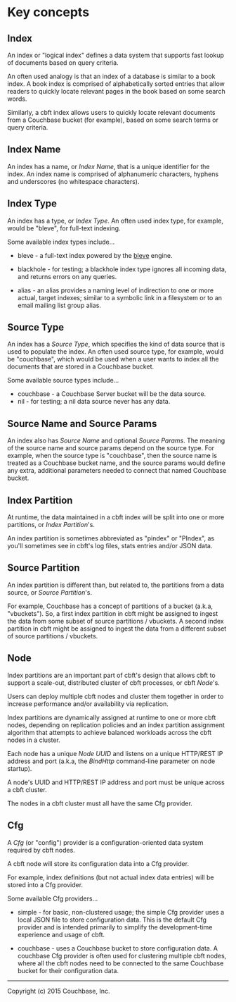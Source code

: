 # Key concepts

## Index

An index or "logical index" defines a data system that supports fast
lookup of documents based on query criteria.

An often used analogy is that an index of a database is similar to a
book index.  A book index is comprised of alphabetically sorted
entries that allow readers to quickly locate relevant pages in the
book based on some search words.

Similarly, a cbft index allows users to quickly locate relevant
documents from a Couchbase bucket (for example), based on some search
terms or query criteria.

## Index Name

An index has a name, or _Index Name_, that is a unique identifier for
the index.  An index name is comprised of alphanumeric characters,
hyphens and underscores (no whitespace characters).

## Index Type

An index has a type, or _Index Type_.  An often used index type, for
example, would be "bleve", for full-text indexing.

Some available index types include...

- bleve - a full-text index powered by the
  [bleve](http://blevesearch.com) engine.

- blackhole - for testing; a blackhole index type ignores all incoming
  data, and returns errors on any queries.

- alias - an alias provides a naming level of indirection to one or
  more actual, target indexes; similar to a symbolic link in a
  filesystem or to an email mailing list group alias.

## Source Type

An index has a _Source Type_, which specifies the kind of data source
that is used to populate the index.  An often used source type, for
example, would be "couchbase", which would be used when a user wants
to index all the documents that are stored in a Couchbase bucket.

Some available source types include...

- couchbase - a Couchbase Server bucket will be the data source.
- nil - for testing; a nil data source never has any data.

## Source Name and Source Params

An index also has _Source Name_ and optional _Source Params_.  The
meaning of the source name and source params depend on the source
type.  For example, when the source type is "couchbase", then the
source name is treated as a Couchbase bucket name, and the source
params would define any extra, additional parameters needed to connect
that named Couchbase bucket.

## Index Partition

At runtime, the data maintained in a cbft index will be split into one
or more partitions, or _Index Partition_'s.

An index partition is sometimes abbreviated as "pindex" or "PIndex",
as you'll sometimes see in cbft's log files, stats entries and/or JSON
data.

## Source Partition

An index partition is different than, but related to, the partitions
from a data source, or _Source Partition_'s.

For example, Couchbase has a concept of partitions of a bucket (a.k.a,
"vbuckets").  So, a first index partition in cbft might be assigned to
ingest the data from some subset of source partitions / vbuckets.
A second index partition in cbft might be assigned to ingest the data
from a different subset of source partitions / vbuckets.

## Node

Index partitions are an important part of cbft's design that allows
cbft to support a scale-out, distributed cluster of cbft processes, or
cbft _Node_'s.

Users can deploy multiple cbft nodes and cluster them together in
order to increase performance and/or availability via replication.

Index partitions are dynamically assigned at runtime to one or more
cbft nodes, depending on replication policies and an index partition
assignment algorithm that attempts to achieve balanced workloads
across the cbft nodes in a cluster.

Each node has a unique _Node UUID_ and listens on a unique HTTP/REST
IP address and port (a.k.a, the _BindHttp_ command-line parameter on
node startup).

A node's UUID and HTTP/REST IP address and port must be unique across
a cbft cluster.

The nodes in a cbft cluster must all have the same Cfg provider.

## Cfg

A _Cfg_ (or "config") provider is a configuration-oriented data system
required by cbft nodes.

A cbft node will store its configuration data into a Cfg provider.

For example, index definitions (but not actual index data entries)
will be stored into a Cfg provider.

Some available Cfg providers...

- simple - for basic, non-clustered usage; the simple Cfg provider
  uses a local JSON file to store configuration data.  This is the
  default Cfg provider and is intended primarily to simplify the
  development-time experience and usage of cbft.

- couchbase - uses a Couchbase bucket to store configuration data.  A
  couchbase Cfg provider is often used for clustering multiple cbft
  nodes, where all the cbft nodes need to be connected to the same
  Couchbase bucket for their configuration data.

---

Copyright (c) 2015 Couchbase, Inc.
